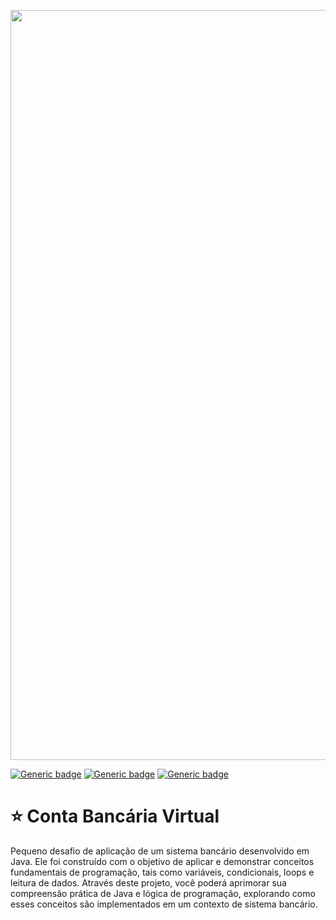 <p align="center">
  <img src="https://github.com/jessiferreira/buscador/assets/121064773/122fb653-c687-4b87-9911-19810286371a" alt="imagem-alura" width="1200px">
</p>

[![Generic badge](https://img.shields.io/badge/TECNOLOGIA-Java-8700A2.svg)](https://shields.io/)&nbsp;[![Generic badge](https://img.shields.io/badge/IDE-IntelliJ_IDEA-8700A2.svg)](https://shields.io/)&nbsp;[![Generic badge](https://img.shields.io/badge/STATUS-Concluído-8700A2.svg)](https://shields.io/)

# ⭐ Conta Bancária Virtual
Pequeno desafio de aplicação de um sistema bancário desenvolvido em Java. Ele foi construído com o objetivo de aplicar e demonstrar conceitos fundamentais de programação, 
tais como variáveis, condicionais, loops e leitura de dados. Através deste projeto, você poderá aprimorar sua compreensão prática de Java e lógica de programação, 
explorando como esses conceitos são implementados em um contexto de sistema bancário.



